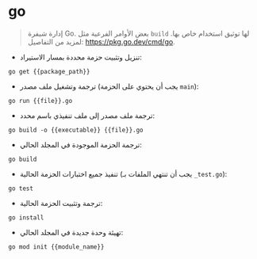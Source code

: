 # go

> إدارة شيفرة Go.
> بعض الأوامر الفرعية مثل `build` لها توثيق استخدام خاص بها.
> لمزيد من التفاصيل: <https://pkg.go.dev/cmd/go>.

- تنزيل وتثبيت حزمة محددة بمسار الاستيراد:

`go get {{package_path}}`

- ترجمة وتشغيل ملف مصدر (يجب أن يحتوي على الحزمة `main`):

`go run {{file}}.go`

- ترجمة ملف مصدر إلى ملف تنفيذي باسم محدد:

`go build -o {{executable}} {{file}}.go`

- ترجمة الحزمة الموجودة في المجلد الحالي:

`go build`

- تنفيذ جميع اختبارات الحزمة الحالية (يجب أن تنتهي الملفات بـ `_test.go`):

`go test`

- ترجمة وتثبيت الحزمة الحالية:

`go install`

- تهيئة وحدة جديدة في المجلد الحالي:

`go mod init {{module_name}}`
